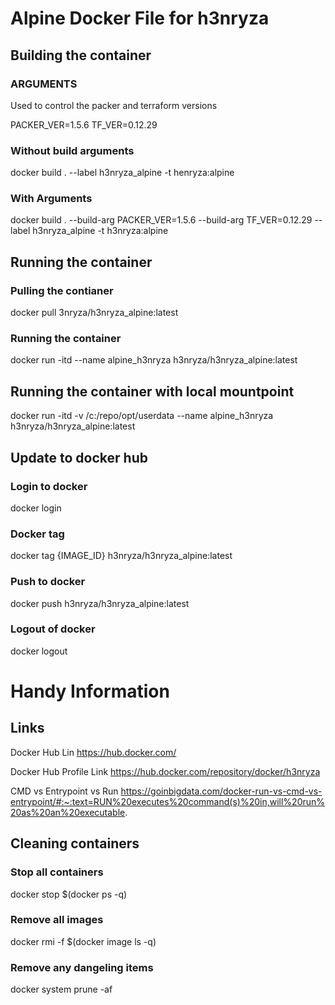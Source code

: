 # Alpine Docker File for h3nryza

## Building the container

### ARGUMENTS
Used to control the packer and terraform versions

PACKER_VER=1.5.6
TF_VER=0.12.29

### Without build arguments
docker build . --label h3nryza_alpine -t henryza:alpine 

### With Arguments
docker build . --build-arg PACKER_VER=1.5.6 --build-arg TF_VER=0.12.29  --label h3nryza_alpine -t h3nryza:alpine 

## Running the container

### Pulling the contianer
docker pull 3nryza/h3nryza_alpine:latest

### Running the container
docker run -itd --name alpine_h3nryza h3nryza/h3nryza_alpine:latest 

## Running the container with local mountpoint
docker run -itd -v /c:/repo/opt/userdata --name alpine_h3nryza h3nryza/h3nryza_alpine:latest  


## Update to docker hub

### Login to docker
docker login

### Docker tag
docker tag {IMAGE_ID} h3nryza/h3nryza_alpine:latest

### Push to docker
docker push h3nryza/h3nryza_alpine:latest

### Logout of docker
docker logout

# Handy Information

## Links
Docker Hub Lin
https://hub.docker.com/

Docker Hub Profile Link
https://hub.docker.com/repository/docker/h3nryza 

CMD vs Entrypoint vs Run
https://goinbigdata.com/docker-run-vs-cmd-vs-entrypoint/#:~:text=RUN%20executes%20command(s)%20in,will%20run%20as%20an%20executable.

## Cleaning containers

### Stop all containers
docker stop $(docker ps -q)

### Remove all images
docker rmi -f $(docker image ls -q)

### Remove any dangeling items
docker system prune -af